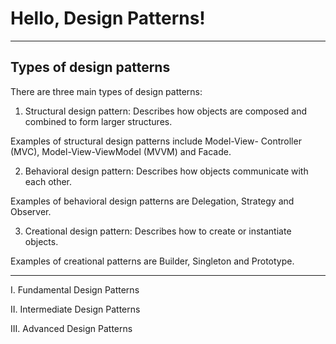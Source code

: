 # Hello, Design Patterns!

- - -

## Types of design patterns

There are three main types of design patterns:

1. Structural design pattern: Describes how objects are composed and combined to form larger structures. 

Examples of structural design patterns include Model-View- Controller (MVC), Model-View-ViewModel (MVVM) and Facade.


2. Behavioral design pattern: Describes how objects communicate with each other. 

Examples of behavioral design patterns are Delegation, Strategy and Observer.


3. Creational design pattern: Describes how to create or instantiate objects. 

Examples of creational patterns are Builder, Singleton and Prototype.


- - -

I. Fundamental Design Patterns


II. Intermediate Design Patterns


III. Advanced Design Patterns

